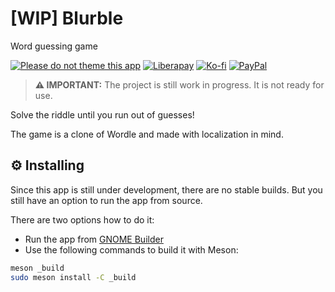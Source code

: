 # [WIP] Blurble

Word guessing game

[![Please do not theme this app](https://stopthemingmy.app/badge.svg)](https://stopthemingmy.app)
[![Liberapay](https://img.shields.io/badge/Liberapay-Donate-F6C915?logo=liberapay)](https://liberapay.com/pervoj)
[![Ko-fi](https://img.shields.io/badge/Ko--fi-Donate-FF5E5B?logo=kofi)](https://ko-fi.com/pervoj)
[![PayPal](https://img.shields.io/badge/PayPal-Donate-00457C?logo=paypal)](https://www.paypal.com/donate/?hosted_button_id=7P3BD55QX6B9J)

> **⚠️ IMPORTANT:** The project is still work in progress.
> It is not ready for use.

Solve the riddle until you run out of guesses!

The game is a clone of Wordle and made with localization in mind.

## ⚙️ Installing

Since this app is still under development, there are no stable builds. But you
still have an option to run the app from source.

There are two options how to do it:

- Run the app from [GNOME Builder](https://flathub.org/apps/details/org.gnome.Builder)
- Use the following commands to build it with Meson:

```sh
meson _build
sudo meson install -C _build
```
